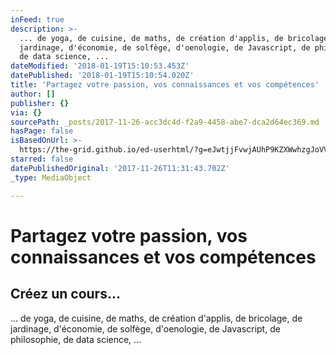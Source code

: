 ```yaml
---
inFeed: true
description: >-
  ... de yoga, de cuisine, de maths, de création d'applis, de bricolage, de
  jardinage, d'économie, de solfège, d'oenologie, de Javascript, de philosophie,
  de data science, ...
dateModified: '2018-01-19T15:10:53.453Z'
datePublished: '2018-01-19T15:10:54.020Z'
title: 'Partagez votre passion, vos connaissances et vos compétences'
author: []
publisher: {}
via: {}
sourcePath: _posts/2017-11-26-acc3dc4d-f2a9-4458-abe7-dca2d64ec369.md
hasPage: false
isBasedOnUrl: >-
  https://the-grid.github.io/ed-userhtml/?g=eJwtjjFvwjAUhP9KZXWwhzgJoVVaYwZohixVVZA6IIQe9oMEBceKH6VR1f_etGS87053Nwumqz3dUe9RM8Ivik_wCTfK5tfa2fYq7wcZvN5s1QiW7-XqbfdRLFblutiVL5rlMD1kkOVRiilE08zmESQZRuljYpN8sn8y8MAUP1ycobp1XHxbbVtzOaMjFbSVpkMgLBr8I5yND4QKMnRGs4rIh-c4Nk09-PL_kDQVUNzIU2BDDELvjE6VlUeksScs-jUcX-GMnFUIlolNspXgPTq7rOrG8iDUj-BCzeLb4vwX3jJcoA
starred: false
datePublishedOriginal: '2017-11-26T11:31:43.702Z'
_type: MediaObject

---
```

# Partagez votre passion, vos connaissances et vos compétences

## Créez un cours...

... de yoga, de cuisine, de maths, de création d'applis, de bricolage, de jardinage, d'économie, de solfège, d'oenologie, de Javascript, de philosophie, de data science, ...